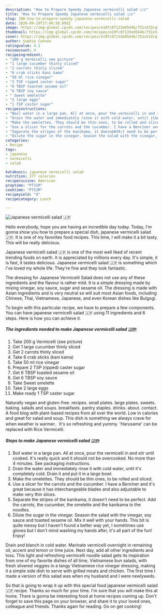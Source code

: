 ```yaml
---
description: "How to Prepare Speedy Japanese vermicelli salad 🇯🇵"
title: "How to Prepare Speedy Japanese vermicelli salad 🇯🇵"
slug: 380-how-to-prepare-speedy-japanese-vermicelli-salad
date: 2020-09-29T17:49:58.095Z
image: https://img-global.cpcdn.com/recipes/e19fc07133e0544b/751x532cq70/japanese-vermicelli-salad-🇯🇵-recipe-main-photo.jpg
thumbnail: https://img-global.cpcdn.com/recipes/e19fc07133e0544b/751x532cq70/japanese-vermicelli-salad-🇯🇵-recipe-main-photo.jpg
cover: https://img-global.cpcdn.com/recipes/e19fc07133e0544b/751x532cq70/japanese-vermicelli-salad-🇯🇵-recipe-main-photo.jpg
author: Sophie Cannon
ratingvalue: 4.1
reviewcount: 4
recipeingredient:
- "200 g Vermicelli see picture"
- "1 large cucumber thinly sliced"
- "2 carrots thinly sliced"
- "6 crab sticks kani kama"
- "50 ml rice vinegar"
- "2 TSP ripped caster sugar"
- "6 TBSP toasted sesame oil"
- "6 TBSP soy sauce"
- " Sweet omelette"
- "2 large eggs"
- "1 TSP caster sugar"
recipeinstructions:
- "Boil water in a large pan. All at once, pour the vermicelli in and stir until cooked. It&#39;s really quick and it should not be overcooked. No more than 4 minutes. See packaging instructions."
- "Drain the water and immediately rinse it with cold water, until it&#39;s completely cold. Drain it and put it in a large bowl."
- "Make the omelettes. They should be thin ones, to be rolled and sliced."
- "Use a slicer for the carrots and the cucumber. I have a Benriner and it&#39;s great because it has interchangeable blades and also adjustable to make very thin slices."
- "Separate the stripes of the kanikama, it doesn&#39;t need to be perfect. Add the carrots, the cucumber, the omelette and the kanikama to the noodles."
- "Dilute the sugar in the vinegar. Season the salad with the vinegar, soy sauce and toasted sesame oil. Mix it well with your hands. This bit is quite messy but I haven&#39;t found a better way yet, I sometimes use gloves but I don&#39;t mind washing my hands after, it&#39;s all part of the fun! Enjoy!"
categories:
- Recipe
tags:
- japanese
- vermicelli
- salad

katakunci: japanese vermicelli salad 
nutrition: 277 calories
recipecuisine: American
preptime: "PT31M"
cooktime: "PT53M"
recipeyield: "4"
recipecategory: Lunch

---
```



![Japanese vermicelli salad 🇯🇵](https://img-global.cpcdn.com/recipes/e19fc07133e0544b/751x532cq70/japanese-vermicelli-salad-🇯🇵-recipe-main-photo.jpg)

Hello everybody, hope you are having an incredible day today. Today, I'm gonna show you how to prepare a special dish, japanese vermicelli salad 🇯🇵. It is one of my favorites food recipes. This time, I will make it a bit tasty. This will be really delicious.

Japanese vermicelli salad 🇯🇵 is one of the most well liked of recent trending foods on earth. It is appreciated by millions every day. It's simple, it is fast, it tastes delicious. Japanese vermicelli salad 🇯🇵 is something which I've loved my whole life. They're fine and they look fantastic.

The dressing for Japanese Vermicelli Salad does not use any of these ingredients and the flavour is rather mild. It is a simple dressing made by mixing vinegar, soy sauce, sugar and sesame oil. The dressing is made with Asian ingredients and is very neutral so will suit most Asian foods, including Chinese, Thai, Vietnamese, Japanese, and even Korean dishes like Bulgogi.


To begin with this particular recipe, we have to prepare a few components. You can have japanese vermicelli salad 🇯🇵 using 11 ingredients and 6 steps. Here is how you can achieve it.

<!--inarticleads1-->

##### The ingredients needed to make Japanese vermicelli salad 🇯🇵:

1. Take 200 g Vermicelli (see picture)
1. Get 1 large cucumber thinly sliced
1. Get 2 carrots thinly sliced
1. Take 6 crab sticks (kani kama)
1. Take 50 ml rice vinegar
1. Prepare 2 TSP (ripped) caster sugar
1. Get 6 TBSP toasted sesame oil
1. Get 6 TBSP soy sauce
1. Take  Sweet omelette
1. Take 2 large eggs
1. Make ready 1 TSP caster sugar


Naturally vegan and gluten-free. recipes. small plates. large plates. sweets. baking. salads and soups. breakfasts. pantry staples. drinks. about. contact. A food blog with plant-based recipes from all over the world. Low in calories and great for salad and soup. This dish is something we always crave for when weather is warmer．It&#39;s so refreshing and yummy. &#39;Harusame&#39; can be replaced with Rice Vermicelli. 

<!--inarticleads2-->

##### Steps to make Japanese vermicelli salad 🇯🇵:

1. Boil water in a large pan. All at once, pour the vermicelli in and stir until cooked. It&#39;s really quick and it should not be overcooked. No more than 4 minutes. See packaging instructions.
1. Drain the water and immediately rinse it with cold water, until it&#39;s completely cold. Drain it and put it in a large bowl.
1. Make the omelettes. They should be thin ones, to be rolled and sliced.
1. Use a slicer for the carrots and the cucumber. I have a Benriner and it&#39;s great because it has interchangeable blades and also adjustable to make very thin slices.
1. Separate the stripes of the kanikama, it doesn&#39;t need to be perfect. Add the carrots, the cucumber, the omelette and the kanikama to the noodles.
1. Dilute the sugar in the vinegar. Season the salad with the vinegar, soy sauce and toasted sesame oil. Mix it well with your hands. This bit is quite messy but I haven&#39;t found a better way yet, I sometimes use gloves but I don&#39;t mind washing my hands after, it&#39;s all part of the fun! Enjoy!


Drain and blanch in cold water. Marinate vermicelli overnight in remaining oil, accent and lemon or lime juice. Next day, add all other ingredients and toss. This light and refreshing vermicelli noodle salad gets its inspiration from one of my favorite dishes of all time, Vietnamese bun salads, with fresh slivered veggies in a tangy Vietnamese rice vinegar dressing, making it a simple side dish to serve with grilled meats and chicken. The first time I made a version of this salad was when my husband and I were newlyweds. 

So that is going to wrap it up with this special food japanese vermicelli salad 🇯🇵 recipe. Thanks so much for your time. I'm sure that you will make this at home. There is gonna be interesting food at home recipes coming up. Don't forget to save this page on your browser, and share it to your loved ones, colleague and friends. Thanks again for reading. Go on get cooking!
